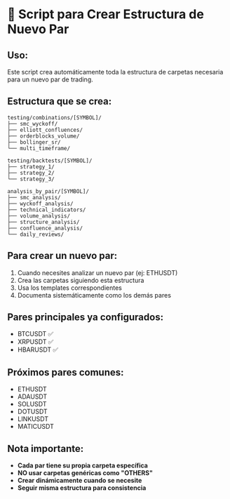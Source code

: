 # 🚀 Script para Crear Estructura de Nuevo Par

## Uso:
Este script crea automáticamente toda la estructura de carpetas necesaria para un nuevo par de trading.

## Estructura que se crea:
```
testing/combinations/[SYMBOL]/
├── smc_wyckoff/
├── elliott_confluences/
├── orderblocks_volume/
├── bollinger_sr/
└── multi_timeframe/

testing/backtests/[SYMBOL]/
├── strategy_1/
├── strategy_2/
└── strategy_3/

analysis_by_pair/[SYMBOL]/
├── smc_analysis/
├── wyckoff_analysis/
├── technical_indicators/
├── volume_analysis/
├── structure_analysis/
├── confluence_analysis/
└── daily_reviews/
```

## Para crear un nuevo par:
1. Cuando necesites analizar un nuevo par (ej: ETHUSDT)
2. Crea las carpetas siguiendo esta estructura
3. Usa los templates correspondientes
4. Documenta sistemáticamente como los demás pares

## Pares principales ya configurados:
- BTCUSDT ✅
- XRPUSDT ✅  
- HBARUSDT ✅

## Próximos pares comunes:
- ETHUSDT
- ADAUSDT
- SOLUSDT
- DOTUSDT
- LINKUSDT
- MATICUSDT

## Nota importante:
- **Cada par tiene su propia carpeta específica**
- **NO usar carpetas genéricas como "OTHERS"**
- **Crear dinámicamente cuando se necesite**
- **Seguir misma estructura para consistencia**
